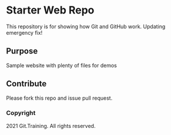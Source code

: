 # Starter Web Repo

This repository is for showing how Git and GitHub work. Updating emergency fix!

## Purpose

Sample website with plenty of files for demos

## Contribute

Please fork this repo and issue pull request.

### Copyright

2021 Git.Training. All rights reserved.